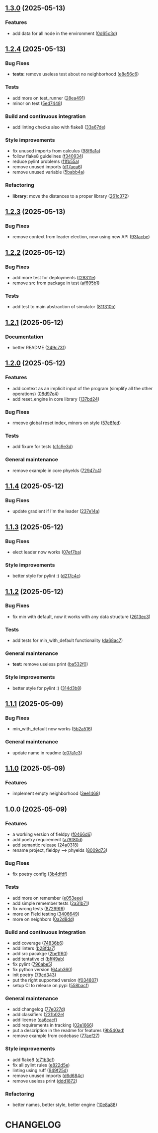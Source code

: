 ## [1.3.0](https://github.com/phyelds/phyelds/compare/1.2.4...1.3.0) (2025-05-13)

### Features

* add data for all node in the environment ([0d65c3d](https://github.com/phyelds/phyelds/commit/0d65c3daa6e61bb8134aa5d483dfeda4aad07735))

## [1.2.4](https://github.com/phyelds/phyelds/compare/1.2.3...1.2.4) (2025-05-13)

### Bug Fixes

* **tests:** remove useless test about no neighborhood ([e8e56c6](https://github.com/phyelds/phyelds/commit/e8e56c69385021239a62fc0901e77b69407a96c1))

### Tests

* add more on test_runner ([28ea491](https://github.com/phyelds/phyelds/commit/28ea49125dd252e2a8728b5d8728304331a8c52f))
* minor on test ([5ed7448](https://github.com/phyelds/phyelds/commit/5ed7448033788faa15cc3fe0f1de714162dd4579))

### Build and continuous integration

* add linting checks also with flake8 ([33a67de](https://github.com/phyelds/phyelds/commit/33a67de91343bd5444c270d8da99c13cbf29eb37))

### Style improvements

* fix unused imports from calculus ([98f6a1a](https://github.com/phyelds/phyelds/commit/98f6a1a8a422d5d43d448f51c5f305f439dd5e0a))
* follow flake8 guidelines ([f340934](https://github.com/phyelds/phyelds/commit/f340934f6ca05c6147bfa32fb96fcbe1957748ce))
* reduce pylint problems ([f1fb55a](https://github.com/phyelds/phyelds/commit/f1fb55aabf5fafe9917339b31af43048d6853ed7))
* remove unused imports ([d17aea6](https://github.com/phyelds/phyelds/commit/d17aea65a9ae09269b2483a9a758ba2e8779479c))
* remove unused variable ([5babb4a](https://github.com/phyelds/phyelds/commit/5babb4a5e707580762047f1f2c424211dd40b9cb))

### Refactoring

* **library:** move the distances to a proper library ([261c372](https://github.com/phyelds/phyelds/commit/261c372a912d5f063a84056b86c698cd8b48078e))

## [1.2.3](https://github.com/phyelds/phyelds/compare/1.2.2...1.2.3) (2025-05-13)

### Bug Fixes

* remove context from leader election, now using new API ([93facbe](https://github.com/phyelds/phyelds/commit/93facbea61ae08f77bce218b069db945723397e5))

## [1.2.2](https://github.com/phyelds/phyelds/compare/1.2.1...1.2.2) (2025-05-12)

### Bug Fixes

* add more test for deployments ([f28311e](https://github.com/phyelds/phyelds/commit/f28311e2af45b831e296326e1d72c784412dac4b))
* remove src from package in test ([af695b1](https://github.com/phyelds/phyelds/commit/af695b17e31116e6d5b4d148a5e090c1e12911c0))

### Tests

* add test to main abstraction of simulator ([811310b](https://github.com/phyelds/phyelds/commit/811310bcb452718335c264faffb0575646937812))

## [1.2.1](https://github.com/phyelds/phyelds/compare/1.2.0...1.2.1) (2025-05-12)

### Documentation

* better README ([249c731](https://github.com/phyelds/phyelds/commit/249c7318394615dbcd88023524af84e33030f255))

## [1.2.0](https://github.com/phyelds/phyelds/compare/1.1.4...1.2.0) (2025-05-12)

### Features

* add context as an implicit input of the program (simplify all the other operations) ([08d97e4](https://github.com/phyelds/phyelds/commit/08d97e452fceb0d67587996656543834912bc0d9))
* add reset_engine in core library ([137bd24](https://github.com/phyelds/phyelds/commit/137bd242cbae7f8477b76d65825e725caccefbc1))

### Bug Fixes

* rmeove global reset index, minors on style ([57e8fed](https://github.com/phyelds/phyelds/commit/57e8fedf35ecc7b7ae7bd2e6f47f41f167eb8d35))

### Tests

* add fixure for tests ([c1c9e3d](https://github.com/phyelds/phyelds/commit/c1c9e3da930625505feab41a3f3efae7b4df2892))

### General maintenance

* remove example in core phyelds ([72947c4](https://github.com/phyelds/phyelds/commit/72947c478e1caa4e0bd3a20e6af110c9852001c1))

## [1.1.4](https://github.com/phyelds/phyelds/compare/1.1.3...1.1.4) (2025-05-12)

### Bug Fixes

* update gradient if I'm the leader ([237e14a](https://github.com/phyelds/phyelds/commit/237e14a29c9d2a37d6a6e61935d0ae00564550b7))

## [1.1.3](https://github.com/phyelds/phyelds/compare/1.1.2...1.1.3) (2025-05-12)

### Bug Fixes

* elect leader now works ([07ef7ba](https://github.com/phyelds/phyelds/commit/07ef7ba9b97e9aac682f0288dea6154409dfb3c7))

### Style improvements

* better style for pylint :) ([d217c4c](https://github.com/phyelds/phyelds/commit/d217c4cf1ba8cccf40139b45779ec4e1667e0649))

## [1.1.2](https://github.com/phyelds/phyelds/compare/1.1.1...1.1.2) (2025-05-12)

### Bug Fixes

* fix min with default, now it works with any data structure ([2613ec3](https://github.com/phyelds/phyelds/commit/2613ec338ff078facbd17f2ec305cbbf1b0ea122))

### Tests

* add tests for min_with_default functionality ([da68ac7](https://github.com/phyelds/phyelds/commit/da68ac7194047f6f8ed2922719af594faa15bad2))

### General maintenance

* **test:** remove useless print ([ba532f0](https://github.com/phyelds/phyelds/commit/ba532f0577484661d59b7b6b19219a13391fdf2b))

### Style improvements

* better style for pylint :) ([314d3b8](https://github.com/phyelds/phyelds/commit/314d3b8288ecfc6a198890fbdc5718efe67e313d))

## [1.1.1](https://github.com/phyelds/phyelds/compare/1.1.0...1.1.1) (2025-05-09)

### Bug Fixes

* min_with_default now works ([5b2a516](https://github.com/phyelds/phyelds/commit/5b2a516eec5dd1f11edbc423dfcc5fbcdefbfcc0))

### General maintenance

* update name in readme ([e07a1e3](https://github.com/phyelds/phyelds/commit/e07a1e334fdf5510283ef0d9d1514d9dcd07b8a4))

## [1.1.0](https://github.com/phyelds/phyelds/compare/1.0.0...1.1.0) (2025-05-09)

### Features

* implement empty neighborhood ([3ee1468](https://github.com/phyelds/phyelds/commit/3ee146817d67dd2df433cae2b54baa371a5aeae5))

## 1.0.0 (2025-05-09)

### Features

* a working version of fieldpy ([f0466d6](https://github.com/phyelds/phyelds/commit/f0466d6ab3e52d443590c4900015162894da9fd8))
* add poetry requirement ([a79f80d](https://github.com/phyelds/phyelds/commit/a79f80d4a21eb27fd9aafaa1053b466ad9990d0b))
* add semantic release ([24a0318](https://github.com/phyelds/phyelds/commit/24a0318548710530e5a753b96234b2a049dc2e25))
* rename project, fieldpy --> phyelds ([8009d73](https://github.com/phyelds/phyelds/commit/8009d7373b57e94b414dee5036f8d4f875ead49b))

### Bug Fixes

* fix poetry config ([3b4dfdf](https://github.com/phyelds/phyelds/commit/3b4dfdf2b270458ee0e1bee26b20c79a8ec72df9))

### Tests

* add more on remember ([e053eee](https://github.com/phyelds/phyelds/commit/e053eeeecfedd44207b9df420a74eba7234c6f4e))
* add simple remember tests ([2a31b71](https://github.com/phyelds/phyelds/commit/2a31b710ab3ff2b15716aea363d75f3148dfaca2))
* fix wrong tests ([87299f6](https://github.com/phyelds/phyelds/commit/87299f69c8d0ffc8d98e3b4d0354f81e705cae12))
* more on Field testing ([3406649](https://github.com/phyelds/phyelds/commit/34066498f00c3970480bec1b15f907c72cacf6d3))
* more on neighbors ([0a2d8dd](https://github.com/phyelds/phyelds/commit/0a2d8dd824bac5dbcf21d24e269b1d787c1c92f4))

### Build and continuous integration

* add coverage ([74836b6](https://github.com/phyelds/phyelds/commit/74836b66511d3f82e7bab363ed32688887eea059))
* add linters ([b28fda7](https://github.com/phyelds/phyelds/commit/b28fda75032778e1474c2d308194862e41e9cbd0))
* add src pacakge ([2be1f60](https://github.com/phyelds/phyelds/commit/2be1f60e195d1438731653e418eaa7ca83e7dffc))
* add tentative ci ([bff49ab](https://github.com/phyelds/phyelds/commit/bff49ab609d7de33992a355d56762be2cf509722))
* fix pylint ([796abe5](https://github.com/phyelds/phyelds/commit/796abe5bb450f75ea042cacbf4fbc3ac06cb2f5c))
* fix python version ([64ab360](https://github.com/phyelds/phyelds/commit/64ab360de63993874fefffb66386d0c30ad6367e))
* init poetry ([79cd343](https://github.com/phyelds/phyelds/commit/79cd343d8a1fcaad9a0e2701d35a150dbb1f0555))
* put the right supported version ([f034807](https://github.com/phyelds/phyelds/commit/f034807f1690e4e921ad5a44016c27d9ec4d6ee6))
* setup CI to release on pypi ([558bacf](https://github.com/phyelds/phyelds/commit/558bacfa8e7d0582dc9f587e45b65d06788e41d8))

### General maintenance

* add changelog ([77e027d](https://github.com/phyelds/phyelds/commit/77e027d80a3cde03abb1ccc5547d7d8574dc6ec2))
* add classifiers ([231b02e](https://github.com/phyelds/phyelds/commit/231b02ebb6eba304467ef7d75535823142560a49))
* add license ([ca6cacf](https://github.com/phyelds/phyelds/commit/ca6cacfdf1a4716f7538552463a19a0f4ab57e1c))
* add requirements in tracking ([02e1666](https://github.com/phyelds/phyelds/commit/02e16663d663e2afcf98cd1b595dd27efc5eca01))
* put a description in the readme for features ([9b540ad](https://github.com/phyelds/phyelds/commit/9b540ada934010b90a5c5e72b50d94362cea0f59))
* remove example from codebase ([77aef27](https://github.com/phyelds/phyelds/commit/77aef276be5a502eea010b6e3dac843876138811))

### Style improvements

* add flake8 ([c71b3cf](https://github.com/phyelds/phyelds/commit/c71b3cfe2b50ff6f7761061991179f67c752771f))
* fix all pylint rules ([e822d5e](https://github.com/phyelds/phyelds/commit/e822d5e732e9fd25ee463848897843d750265b45))
* linting using ruff ([949f25d](https://github.com/phyelds/phyelds/commit/949f25de4aa1f48b12da4ecf4b57671d309d6f90))
* remove unused imports ([d6d684c](https://github.com/phyelds/phyelds/commit/d6d684c7717269c8ef5dfa925e49dd9901c13459))
* remove useless print ([ddd1872](https://github.com/phyelds/phyelds/commit/ddd18725bc9aade332ce45b9c0f6b348a467359e))

### Refactoring

* better names, better style, better engine ([10e8a88](https://github.com/phyelds/phyelds/commit/10e8a8879881bf5d7ad3a5a5efeb13414a9013b2))

# CHANGELOG
